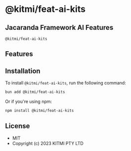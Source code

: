 # @kitmi/feat-ai-kits

## Jacaranda Framework AI Features

`@kitmi/feat-ai-kits` 

## Features


## Installation

To install `@kitmi/feat-ai-kits`, run the following command:

```bash
bun add @kitmi/feat-ai-kits
```

Or if you're using npm:

```bash
npm install @kitmi/feat-ai-kits
```

## License
- MIT
- Copyright (c) 2023 KITMI PTY LTD